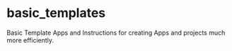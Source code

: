 # basic_templates
Basic Template Apps and Instructions for creating Apps and projects much more efficiently.
